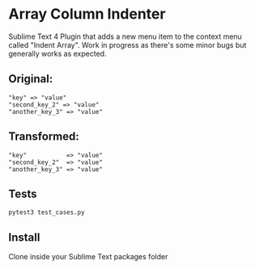 # Array Column Indenter

Sublime Text 4 Plugin that adds a new menu item to the context menu called "Indent Array". Work in progress as there's some minor bugs but generally works as expected.

## Original:
    "key" => "value"
    "second_key_2" => "value"
    "another_key_3" => "value"
   
## Transformed:
    "key"           => "value"
    "second_key_2"  => "value"
    "another_key_3" => "value"

## Tests
    pytest3 test_cases.py

## Install
Clone inside your Sublime Text packages folder
